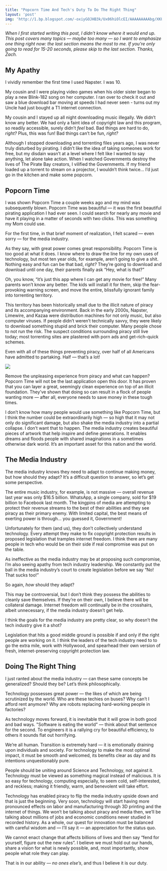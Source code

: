 ```yaml
---
title: "Popcorn Time And Tech's Duty To Do The Right Thing"
layout: 'post'
img: 'http://1.bp.blogspot.com/-oxiyGOJHB3k/Ux06hiOlcEI/AAAAAAAAAbg/XKUcSx5o2ic/s1600/Screen+Shot+2014-03-09+at+8.14.44+PM.png'
---
```


*When I first started writing this post, I didn’t know where it would end up. This post covers many topics — maybe too many — so I want to emphasize one thing right now: the last section means the most to me. If you’re only going to read for 15-20 seconds, please skip to the last section. Thanks, Zach.*

My Apathy
---------

I vividly remember the first time I used Napster. I was 10.

My cousin and I were playing video games when his older sister began to play a new Blink-182 song on her computer. I ran over to check it out and saw a blue download bar moving at speeds I had never seen - turns out my Uncle had just bought a T1 internet connection.    

My cousin and I stayed up all night downloading music illegally. We didn’t know any better. We had only a faint idea of copyright law and this program, so readily accessible, surely didn’t *feel* bad. Bad things are hard to do, *right?* Plus, this was fun! Bad things can’t be fun, *right?*

Although I stopped downloading and torrenting files years ago, I was never truly disturbed by pirating. I didn’t like the idea of taking someones work for free, but my disdain wasn’t at a level where I felt like I wanted to say anything, let alone take action. When I watched Governments destroy the lives of The Pirate Bay creators, I vilified the Governments. If my friend loaded up a torrent to stream on a projector, I wouldn’t think twice… I’d just go in the kitchen and make some popcorn.

Popcorn Time
------------

I was shown Popcorn Time a couple weeks ago and my mind was subsequently blown. Popcorn Time was beautiful — it was the first beautiful pirating application I had ever seen. I could search for nearly any movie and have it playing in a matter of seconds with two clicks. This was something my Mom could use.

For the first time, in that brief moment of realization, I felt scared — even sorry — for the media industry.

As they say, with great power comes great responsibility. Popcorn Time is too good at what it does. I know where to draw the line for my own uses of technology, but most ten year olds, for example, aren’t going to give a shit. Nothing easy and fun can be that bad, *right?* They’re going to download and download until one day, their parents finally ask “Hey, what is that?”

Oh, you know, “it’s just this app where I can get any movie for free!” Many parents won’t know any better. The kids will install it for them, skip the fear-provoking warning screen, and move the entire, blissfully ignorant family into torrenting territory.

This territory has been historically small due to the illicit nature of piracy and its accompanying environment. Back in the early 2000s, Napster, Limewire, and Kazaa were distribution machines for not only music, but also computer viruses. If people didn’t weren’t technically savvy, they were likely to download something stupid and brick their computer. Many people chose to not run the risk. The suspect conditions surrounding piracy still live today; most torrenting sites are plastered with porn ads and get-rich-quick schemes.

Even with all of these things preventing piracy, over half of all Americans have admitted to partaking. Half — that’s a lot!

<img src="http://images.dailytech.com/nimage/Piracy_Percentages_Wide.png">

Remove the unpleasing experience from piracy and what can happen? Popcorn Time will not be the last application open this door. It has proven that you can layer a great, seemingly clean experience on top of an illicit foundation. They’ve shown that doing so can result in a flock of people wanting more — after all, everyone needs to save money in these tough times.

I don’t know how many people would use something like Popcorn Time, but I think the number could be extraordinarily high — so high that it may not only do significant damage, but also shake the media industry into a partial collapse. I don’t want that to happen. The media industry creates beautiful pieces of artwork that help inspire and define generations. It enables dreams and floods people with shared imaginations in a sometimes otherwise dark world. It’s an important asset for this nation and the world.

The Media Industry
------------------

The media industry knows they need to adapt to continue making money, but how should they adapt? It’s a difficult question to answer, so let’s get some perspective.

The entire music industry, for example, is not massive — overall revenue last year was only $16.5 billion. WhatsApp, a single company, sold for $19 billion to Facebook last month. The kingpins of media are attempting to protect their revenue streams to the best of their abilities and they see piracy as their primary enemy. With limited capital, the best means of exerting power is through… you guessed it, Government!

Unfortunately for them (and us), they don’t collectively understand technology. Every attempt they make to fix copyright protection results in proposed legislation that tramples internet freedom. I think there are many people in tech who would be on their side if real compromise was put on the table.

As ineffective as the media industry may be at proposing such compromise, I’m also seeing apathy from tech industry leadership. We constantly put the ball in the media industry’s court to create legislation before we say “No! That sucks too!”

So again, *how* should they adapt?

This may be controversial, but I don’t think they possess the abilities to cleanly save themselves. If they’re on their own, I believe there will be collateral damage. Internet freedom will continually be in the crosshairs, albeit unnecessary, if the media industry doesn’t get help.

I think the goals for the media industry are pretty clear, so why doesn’t the tech industry give it a shot?

Legislation that hits a good middle ground is possible if and only if the right people are working on it. I think the leaders of the tech industry need to to go the extra mile, work with Hollywood, and spearhead their own version of fresh, internet-preserving copyright protection law.

Doing The Right Thing
---------------------

I just ranted about the media industry — can these same concepts be generalized? Should they be? Let’s think philosophically.

Technology possesses great power — the likes of which are being scrutinized by the world. Who are these techies on buses? Why can’t I afford rent anymore? Why are robots replacing hard-working people in factories?

As technology moves forward, it is inevitable that it will grow in both good and bad ways. "Software is eating the world" — think about that sentence for the second. To engineers it is a rallying cry for beautiful efficiency, to others it sounds flat out horrifying.

We’re all human. Transition is extremely hard — it is emotionally draining upon individuals and society. For technology to make the most optimal impact, it must be smooth and welcomed, its benefits clear as day and its intentions unquestionably pure.

People should be uniting around Science and Technology, not against it. Technology must be viewed as something magical instead of malicious. It is so easy for technology, computing especially, to seem cold, self-interested, and reckless; making it friendly, warm, and benevolent will take effort. 

Technology has enabled piracy to flip the media industry upside down and that is just the beginning. Very soon, technology will start having more pronounced effects on labor and manufacturing through 3D printing and the internet of things. We won’t be talking about piracy and media then, we’ll be talking about millions of jobs and economic conditions never studied in recorded history. As a whole, our quest for innovation must be balanced with careful wisdom and — I’ll say it — an appreciation for the status quo.

We cannot enact change that affects billions of lives and then say “fend for yourself, figure out the new rules”. I believe we must hold out our hands, share   a vision for what is newly possible, and, most importantly, show people what role they can play.

That is in our ability — *no ones else’s*, and thus I believe it is our duty.
